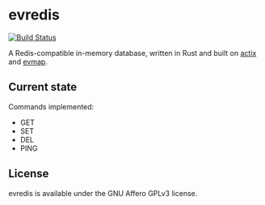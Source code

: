 # evredis

[![Build Status](https://cloud.drone.io/api/badges/mwolting/evredis/status.svg)](https://cloud.drone.io/mwolting/evredis)

A Redis-compatible in-memory database, written in Rust and built on [actix](https://github.com/actix/actix) and [evmap](https://github.com/jonhoo/rust-evmap).

## Current state

Commands implemented:

- GET
- SET
- DEL
- PING

## License

evredis is available under the GNU Affero GPLv3 license.
